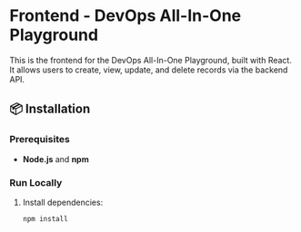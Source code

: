 # Frontend - DevOps All-In-One Playground

This is the frontend for the DevOps All-In-One Playground, built with React. It allows users to create, view, update, and delete records via the backend API.

## 📦 Installation

### Prerequisites
- **Node.js** and **npm**

### Run Locally
1. Install dependencies:
   ```bash
   npm install

